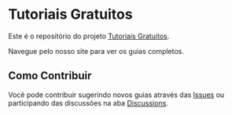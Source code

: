 # Tutoriais Gratuitos

Este é o repositório do projeto [Tutoriais Gratuitos](https://neaigd.github.io/tutoriais_gratuitos).

Navegue pelo nosso site para ver os guias completos.

## Como Contribuir

Você pode contribuir sugerindo novos guias através das [Issues](https://github.com/neaigd/tutoriais_gratuitos/issues) ou participando das discussões na aba [Discussions](https://github.com/neaigd/tutoriais_gratuitos/discussions).